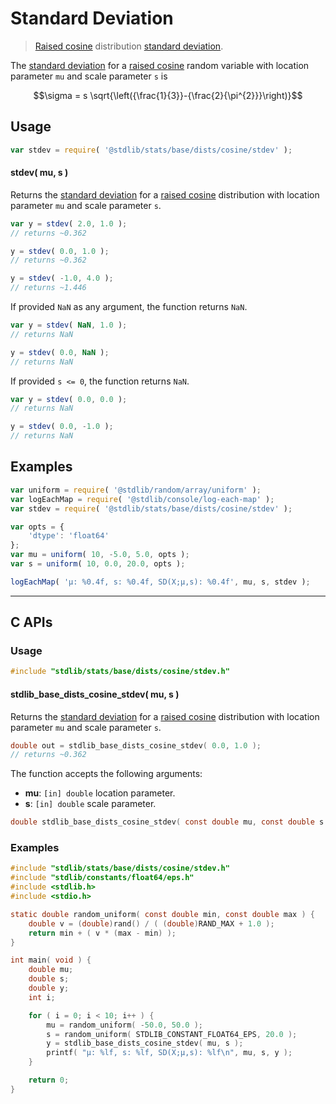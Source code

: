 <!--

@license Apache-2.0

Copyright (c) 2018 The Stdlib Authors.

Licensed under the Apache License, Version 2.0 (the "License");
you may not use this file except in compliance with the License.
You may obtain a copy of the License at

   http://www.apache.org/licenses/LICENSE-2.0

Unless required by applicable law or agreed to in writing, software
distributed under the License is distributed on an "AS IS" BASIS,
WITHOUT WARRANTIES OR CONDITIONS OF ANY KIND, either express or implied.
See the License for the specific language governing permissions and
limitations under the License.

-->

# Standard Deviation

> [Raised cosine][cosine-distribution] distribution [standard deviation][stdev].

<!-- Section to include introductory text. Make sure to keep an empty line after the intro `section` element and another before the `/section` close. -->

<section class="intro">

The [standard deviation][stdev] for a [raised cosine][cosine-distribution] random variable with location parameter `mu` and scale parameter `s` is

<!-- <equation class="equation" label="eq:cosine_stdev" align="center" raw="\sigma = s \sqrt{\left({\frac{1}{3}}-{\frac{2}{\pi^{2}}}\right)}" alt="Standard deviation for a raised cosine distribution."> -->

```math
\sigma = s \sqrt{\left({\frac{1}{3}}-{\frac{2}{\pi^{2}}}\right)}
```

<!-- <div class="equation" align="center" data-raw-text="\sigma = s \sqrt{\left({\frac{1}{3}}-{\frac{2}{\pi^{2}}}\right)}" data-equation="eq:cosine_stdev">
    <img src="https://cdn.jsdelivr.net/gh/stdlib-js/stdlib@591cf9d5c3a0cd3c1ceec961e5c49d73a68374cb/lib/node_modules/@stdlib/stats/base/dists/cosine/stdev/docs/img/equation_cosine_stdev.svg" alt="Standard deviation for a raised cosine distribution.">
    <br>
</div> -->

<!-- </equation> -->

</section>

<!-- /.intro -->

<!-- Package usage documentation. -->

<section class="usage">

## Usage

```javascript
var stdev = require( '@stdlib/stats/base/dists/cosine/stdev' );
```

#### stdev( mu, s )

Returns the [standard deviation][stdev] for a [raised cosine][cosine-distribution] distribution with location parameter `mu` and scale parameter `s`.

```javascript
var y = stdev( 2.0, 1.0 );
// returns ~0.362

y = stdev( 0.0, 1.0 );
// returns ~0.362

y = stdev( -1.0, 4.0 );
// returns ~1.446
```

If provided `NaN` as any argument, the function returns `NaN`.

```javascript
var y = stdev( NaN, 1.0 );
// returns NaN

y = stdev( 0.0, NaN );
// returns NaN
```

If provided `s <= 0`, the function returns `NaN`.

```javascript
var y = stdev( 0.0, 0.0 );
// returns NaN

y = stdev( 0.0, -1.0 );
// returns NaN
```

</section>

<!-- /.usage -->

<!-- Package usage notes. Make sure to keep an empty line after the `section` element and another before the `/section` close. -->

<section class="notes">

</section>

<!-- /.notes -->

<!-- Package usage examples. -->

<section class="examples">

## Examples

<!-- eslint no-undef: "error" -->

```javascript
var uniform = require( '@stdlib/random/array/uniform' );
var logEachMap = require( '@stdlib/console/log-each-map' );
var stdev = require( '@stdlib/stats/base/dists/cosine/stdev' );

var opts = {
    'dtype': 'float64'
};
var mu = uniform( 10, -5.0, 5.0, opts );
var s = uniform( 10, 0.0, 20.0, opts );

logEachMap( 'µ: %0.4f, s: %0.4f, SD(X;µ,s): %0.4f', mu, s, stdev );
```

</section>

<!-- /.examples -->

<!-- C interface documentation. -->

* * *

<section class="c">

## C APIs

<!-- Section to include introductory text. Make sure to keep an empty line after the intro `section` element and another before the `/section` close. -->

<section class="intro">

</section>

<!-- /.intro -->

<!-- C usage documentation. -->

<section class="usage">

### Usage

```c
#include "stdlib/stats/base/dists/cosine/stdev.h"
```

#### stdlib_base_dists_cosine_stdev( mu, s )

Returns the [standard deviation][stdev] for a [raised cosine][cosine-distribution] distribution with location parameter `mu` and scale parameter `s`.

```c
double out = stdlib_base_dists_cosine_stdev( 0.0, 1.0 );
// returns ~0.362
```

The function accepts the following arguments:

-   **mu**: `[in] double` location parameter.
-   **s**: `[in] double` scale parameter.

```c
double stdlib_base_dists_cosine_stdev( const double mu, const double s );
```

</section>

<!-- /.usage -->

<!-- C API usage notes. Make sure to keep an empty line after the `section` element and another before the `/section` close. -->

<section class="notes">

</section>

<!-- /.notes -->

<!-- C API usage examples. -->

<section class="examples">

### Examples

```c
#include "stdlib/stats/base/dists/cosine/stdev.h"
#include "stdlib/constants/float64/eps.h"
#include <stdlib.h>
#include <stdio.h>

static double random_uniform( const double min, const double max ) {
    double v = (double)rand() / ( (double)RAND_MAX + 1.0 );
    return min + ( v * (max - min) );
}

int main( void ) {
    double mu;
    double s;
    double y;
    int i;

    for ( i = 0; i < 10; i++ ) {
        mu = random_uniform( -50.0, 50.0 );
        s = random_uniform( STDLIB_CONSTANT_FLOAT64_EPS, 20.0 );
        y = stdlib_base_dists_cosine_stdev( mu, s );
        printf( "µ: %lf, s: %lf, SD(X;µ,s): %lf\n", mu, s, y );
    }

    return 0;
}
```

</section>

<!-- /.examples -->

</section>

<!-- /.c -->

<!-- Section to include cited references. If references are included, add a horizontal rule *before* the section. Make sure to keep an empty line after the `section` element and another before the `/section` close. -->

<section class="references">

</section>

<!-- /.references -->

<!-- Section for related `stdlib` packages. Do not manually edit this section, as it is automatically populated. -->

<section class="related">

</section>

<!-- /.related -->

<!-- Section for all links. Make sure to keep an empty line after the `section` element and another before the `/section` close. -->

<section class="links">

[cosine-distribution]: https://en.wikipedia.org/wiki/Raised_cosine_distribution

[stdev]: https://en.wikipedia.org/wiki/Standard_deviation

</section>

<!-- /.links -->
